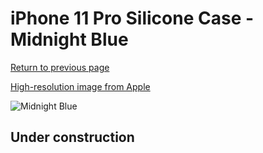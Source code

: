 # iPhone 11 Pro Silicone Case - Midnight Blue

[Return to previous page](/iphone_11)

[High-resolution image from Apple](https://store.storeimages.cdn-apple.com/8756/as-images.apple.com/is/MWYJ2?wid=4500&hei=4500&fmt=png)

<div style="width: 500px"><img src="/everyphone/MWYJ2.png" alt="Midnight Blue"></div>

## Under construction
